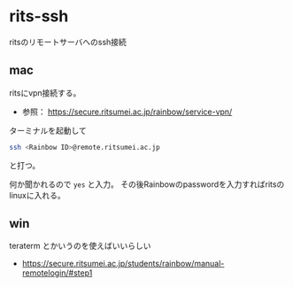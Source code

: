 # rits-ssh
ritsのリモートサーバへのssh接続


## mac

ritsにvpn接続する。
- 参照： https://secure.ritsumei.ac.jp/rainbow/service-vpn/

ターミナルを起動して
```sh
ssh <Rainbow ID>@remote.ritsumei.ac.jp
```
と打つ。

何か聞かれるので `yes` と入力。
その後Rainbowのpasswordを入力すればritsのlinuxに入れる。

## win

teraterm とかいうのを使えばいいらしい
- https://secure.ritsumei.ac.jp/students/rainbow/manual-remotelogin/#step1
